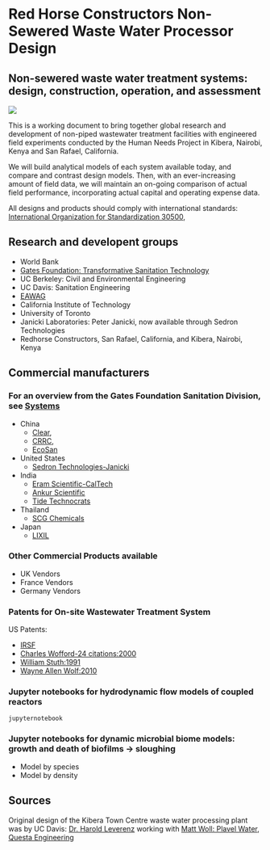 # Red Horse Constructors Non-Sewered Waste Water Processor Design
## Non-sewered waste water treatment systems: design, construction, operation, and assessment

<img src="https://circleci.com/gh/jupyter/jupyter-book.svg?style=svg" class="left">

This is a working document to bring together global research and development of non-piped wastewater treatment facilities with engineered field experiments conducted by the Human Needs Project in Kibera, Nairobi, Kenya and San Rafael, California.

We will build analytical models of each system available today, and compare and contrast design models. Then, with an ever-increasing amount of field data, we will maintain an on-going comparison of actual field performance, incorporating actual capital and operating expense data.

All designs and products should comply with international standards: [International Organization for Standardization 30500](https://www.iso.org/standard/72523.html),


## Research and developent groups
- World Bank
- [Gates Foundation: Transformative Sanitation Technology ](https://techdirectory.stepsforsanitation.org/)
- UC Berkeley: Civil and Environmental Engineering
- UC Davis: Sanitation Engineering
- [EAWAG](http://www.bluediversiontoilet.com/)
- California Institute of Technology
- University of Toronto
- Janicki Laboratories: Peter Janicki, now available through Sedron Technologies
- Redhorse Constructors, San Rafael, California, and Kibera, Nairobi, Kenya


## Commercial manufacturers

### For an overview from the Gates Foundation Sanitation Division, see [Systems](https://techdirectory.stepsforsanitation.org/systems/20/)

- China
  - [Clear](http://www.clearet.com/),
  - [CRRC](https://techdirectory.stepsforsanitation.org/systems/7/),
  - [EcoSan](https://wikiwater.fr/a10-ecosan-ecological-compost)
- United States
  - [Sedron Technologies-Janicki](www.sedron.com/janicki-omni-processor/)
- India
  - [Eram Scientific-CalTech](www.eramscientific.com)
  - [Ankur Scientific](https://www.ankurscientific.com/)
  - [Tide Technocrats](https://techdirectory.stepsforsanitation.org/systems/20/)
- Thailand
  - [SCG Chemicals](https://www.scgchemicals.com/en/products-services/technology-service-solutions/reinvented-toilet-total-solution)
- Japan
  - [LIXIL](https://www.lixil.com/)



### Other Commercial Products available

- UK Vendors
- France Vendors
- Germany Vendors

### Patents for On-site Wastewater Treatment System

US Patents:


- [IRSF](https://patents.google.com/patent/DE3064619D1/en)
- [Charles Wofford-24 citations:2000](https://patents.google.com/patent/US6428691B1/en?q=On-site&q=wastewater+treatment&q=system&oq=On-site+wastewater+treatment+system)
- [William Stuth:1991](https://patents.google.com/patent/US5202027A/en?q=On-site&q=wastewater+treatment&q=system&oq=On-site+wastewater+treatment+system)
- [Wayne Allen Wolf:2010](https://patents.google.com/patent/US8486275B2/en?q=On-site&q=wastewater+treatment&q=system&oq=On-site+wastewater+treatment+system&page=2)


### Jupyter notebooks for hydrodynamic flow models of coupled reactors


```
jupyternotebook

```

### Jupyter notebooks for dynamic microbial biome models: growth and death of biofilms -> sloughing

- Model by species
- Model by density

## Sources

Original design of the Kibera Town Centre waste water processing plant was by UC Davis:
[Dr. Harold Leverenz](https://www.linkedin.com/in/harold-leverenz-a0ba635/)
working with [Matt Woll: Plavel Water, Questa Engineering](https://www.linkedin.com/in/matt-woll-264a6828/)
